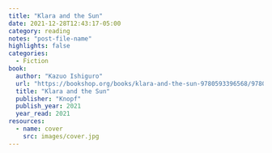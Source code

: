 ```yaml
---
title: "Klara and the Sun"
date: 2021-12-28T12:43:17-05:00
category: reading
notes: "post-file-name"
highlights: false
categories:
  - Fiction
book:
  author: "Kazuo Ishiguro"
  url: "https://bookshop.org/books/klara-and-the-sun-9780593396568/9780593318171"
  title: "Klara and the Sun"
  publisher: "Knopf"
  publish_year: 2021
  year_read: 2021
resources:
  - name: cover
    src: images/cover.jpg
---
```



